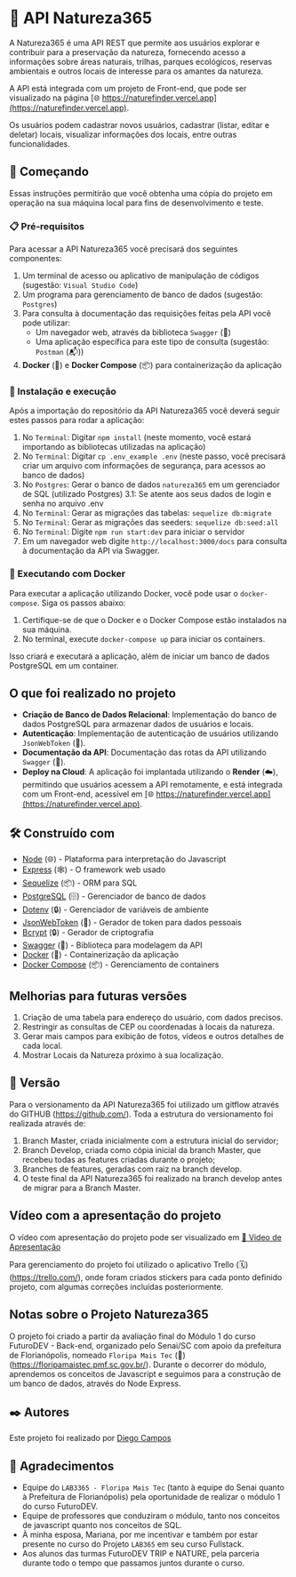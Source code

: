 # 🌱 API Natureza365 

A Natureza365 é uma API REST que permite aos usuários explorar e contribuir para a
preservação da natureza, fornecendo acesso a informações sobre áreas naturais, trilhas,
parques ecológicos, reservas ambientais e outros locais de interesse para os amantes da
natureza. 

A API está integrada com um projeto de Front-end, que pode ser visualizado na página
[🌐 https://naturefinder.vercel.app](https://naturefinder.vercel.app).

Os usuários podem cadastrar novos usuários, cadastrar (listar, editar e deletar) locais,
visualizar informações dos locais, entre outras funcionalidades.

## 🚀 Começando

Essas instruções permitirão que você obtenha uma cópia do projeto em operação na sua máquina local para fins de desenvolvimento e teste.

### 📋 Pré-requisitos

Para acessar a API Natureza365 você precisará dos seguintes componentes:

1. Um terminal de acesso ou aplicativo de manipulação de códigos (sugestão: `Visual Studio Code`)
2. Um programa para gerenciamento de banco de dados (sugestão: `Postgres`)
3. Para consulta à documentação das requisições feitas pela API você pode utilizar:
   - Um navegador web, através da biblioteca `Swagger` (📖)
   - Uma aplicação específica para este tipo de consulta (sugestão: `Postman` (📬))
4. **Docker** (🐳) e **Docker Compose** (📦) para containerização da aplicação

### 🔧 Instalação e execução

Após a importação do repositório da API Natureza365 você deverá seguir estes passos para rodar a aplicação:

1. No `Terminal`: Digitar `npm install` (neste momento, você estará importando as bibliotecas utilizadas na aplicação)
2. No `Terminal`: Digitar `cp .env_example .env` (neste passo, você precisará criar um arquivo com informações de segurança, para acessos ao banco de dados)
3. No `Postgres`: Gerar o banco de dados `natureza365` em um gerenciador de SQL (utilizado Postgres)
   3.1: Se atente aos seus dados de login e senha no arquivo .env
4. No `Terminal`: Gerar as migrações das tabelas: `sequelize db:migrate`
5. No `Terminal`: Gerar as migrações das seeders: `sequelize db:seed:all`
6. No `Terminal`: Digite `npm run start:dev` para iniciar o servidor
7. Em um navegador web digite `http://localhost:3000/docs` para consulta à documentação da API via Swagger.

### 🌊 Executando com Docker

Para executar a aplicação utilizando Docker, você pode usar o `docker-compose`. Siga os passos abaixo:

1. Certifique-se de que o Docker e o Docker Compose estão instalados na sua máquina.
2. No terminal, execute `docker-compose up` para iniciar os containers.

Isso criará e executará a aplicação, além de iniciar um banco de dados PostgreSQL em um container.

## O que foi realizado no projeto

- **Criação de Banco de Dados Relacional**: Implementação do banco de dados PostgreSQL para armazenar dados de usuários e locais.
- **Autenticação**: Implementação de autenticação de usuários utilizando `JsonWebToken` (🔑).
- **Documentação da API**: Documentação das rotas da API utilizando `Swagger` (📖).
- **Deploy na Cloud**: A aplicação foi implantada utilizando o **Render** (☁️), permitindo que usuários acessem a API remotamente, e está integrada com um Front-end, acessível em [🌐 https://naturefinder.vercel.app](https://naturefinder.vercel.app).

## 🛠️ Construído com

* [Node](https://nodejs.org/en) (🌐) - Plataforma para interpretação do Javascript
* [Express](https://expressjs.com/) (🕸️) - O framework web usado
* [Sequelize](https://sequelize.org/docs/v6/getting-started/) (📦) - ORM para SQL
* [PostgreSQL](https://www.postgresql.org/) (🗄️) - Gerenciador de banco de dados
* [Dotenv](https://www.npmjs.com/package/dotenv) (🔒) - Gerenciador de variáveis de ambiente
* [JsonWebToken](https://www.npmjs.com/package/jsonwebtoken) (🔑) - Gerador de token para dados pessoais
* [Bcrypt](https://www.npmjs.com/package/bcrypt) (🔒) - Gerador de criptografia
* [Swagger](https://www.npmjs.com/package/swagger-ui-express) (📖) - Biblioteca para modelagem da API
* [Docker](https://www.docker.com/) (🐳) - Containerização da aplicação
* [Docker Compose](https://docs.docker.com/compose/) (📦) - Gerenciamento de containers

## Melhorias para futuras versões

1. Criação de uma tabela para endereço do usuário, com dados precisos.
2. Restringir as consultas de CEP ou coordenadas à locais da natureza.
3. Gerar mais campos para exibição de fotos, vídeos e outros detalhes de cada local.
4. Mostrar Locais da Natureza próximo à sua localização.

## 📌 Versão

Para o versionamento da API Natureza365 foi utilizado um gitflow através do GITHUB (https://github.com/). Toda a estrutura do versionamento foi realizada através de:

1. Branch Master, criada inicialmente com a estrutura inicial do servidor;
2. Branch Develop, criada como cópia inicial da branch Master, que recebeu todas as features criadas durante o projeto;
3. Branches de features, geradas com raiz na branch develop.
4. O teste final da API Natureza365 foi realizado na branch develop antes de migrar para a Branch Master.

## Vídeo com a apresentação do projeto

O vídeo com apresentação do projeto pode ser visualizado em [🎥 Video de Apresentação](https://drive.google.com/file/d/1KSJEAI38H6RW2NEM8UkWCLlCSUrwlAwh/view?usp=drive_link)

Para gerenciamento do projeto foi utilizado o aplicativo Trello (🗓️) (https://trello.com/), onde foram criados stickers para cada ponto definido projeto, com algumas correções incluídas posteriormente.

## Notas sobre o Projeto Natureza365

O projeto foi criado a partir da avaliação final do Módulo 1 do curso FuturoDEV - Back-end, organizado pelo Senai/SC com apoio da prefeitura de Florianópolis, nomeado `Floripa Mais Tec` (🌆) (https://floripamaistec.pmf.sc.gov.br/).
Durante o decorrer do módulo, aprendemos os conceitos de Javascript e seguimos para a construção de um banco de dados, através do Node Express.

## ✒️ Autores

Este projeto foi realizado por [Diego Campos](https://github.com/diegocmps)

## 🎁 Agradecimentos

* Equipe do `LAB3365 - Floripa Mais Tec` (tanto à equipe do Senai quanto à Prefeitura de Florianópolis) pela oportunidade de realizar o módulo 1 do curso FuturoDEV.
* Equipe de professores que conduziram o módulo, tanto nos conceitos de javascript quanto nos conceitos de SQL.
* À minha esposa, Mariana, por me incentivar e também por estar presente no curso do Projeto `LAB365` em seu curso Fullstack.
* Aos alunos das turmas FuturoDEV TRIP e NATURE, pela parceria durante todo o tempo que passamos juntos durante o curso.
